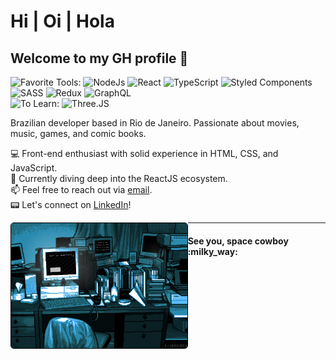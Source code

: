 <h1> Hi | Oi | Hola </h1>
 
<h2> Welcome to my GH profile 👋 </h2>

![Favorite Tools:](https://img.shields.io/badge/favorite%20tools:%20-%23000.svg?&style=for-the-badge) 
![NodeJs](https://img.shields.io/badge/node%20-39933.svg?&style=for-the-badge&logo=node.js&logoColor=black) 
![React](https://img.shields.io/badge/react%20-%2361DAFB.svg?&style=for-the-badge&logo=react&logoColor=black)
![TypeScript](https://img.shields.io/badge/typescript%20-%23007acc.svg?&style=for-the-badge&logo=typescript&logoColor=white) 
![Styled Components](https://img.shields.io/badge/styled%20components%20-%23DB7093.svg?&style=for-the-badge&logo=styled-components&logoColor=white)
![SASS](https://img.shields.io/badge/SASS%20-%23DB7093.svg?&style=for-the-badge&logo=sass&logoColor=white)
![Redux](https://img.shields.io/badge/redux%20-%23764ABC.svg?&style=for-the-badge&logo=redux&logoColor=white)
![GraphQL](https://img.shields.io/badge/GraphQl-E10098?style=for-the-badge&logo=graphql&logoColor=white)<br>
![To Learn:](https://img.shields.io/badge/to%20learn:%20-%23000.svg?&style=for-the-badge)
![Three.JS](https://img.shields.io/badge/three.js%20-%23FFFFFF.svg?&style=for-the-badge&logo=three.js&logoColor=black)

Brazilian developer based in Rio de Janeiro. Passionate about movies, music, games, and comic books.

:computer: Front-end enthusiast with solid experience in HTML, CSS, and JavaScript.<br>
:rocket: Currently diving deep into the ReactJS ecosystem.<br>
:mailbox: Feel free to reach out via <a href="mailto:igorcantelmo@gmail.com">email</a>.<br>
:pager: Let's connect on <a href="https://www.linkedin.com/in/igor-cantelmo/">LinkedIn</a>!<br>


<img align="left" height="200" style="border:1px solid black; border-radius:5px; marginm-bottom:4px;" src="./coderoom.gif"/> 

---------
<h4> See you, space cowboy :milky_way: </h4>


